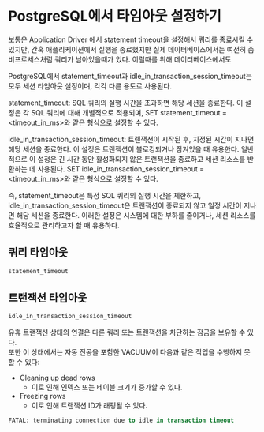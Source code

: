 # PostgreSQL에서 타임아웃 설정하기

보통은 Application Driver 에서 statement timeout을 설정해서 쿼리를 종료시킬 수 있지만, 간혹 애플리케이션에서 실행을 종료했지만 실제 데이터베이스에서는 여전히 좀비프로세스처럼 쿼리가 남아있을때가 있다.
이럴때를 위해 데이터베이스에서도 

PostgreSQL에서 statement_timeout과 idle_in_transaction_session_timeout는 모두 세션 타임아웃 설정이며, 각각 다른 용도로 사용된다.

statement_timeout: SQL 쿼리의 실행 시간을 초과하면 해당 세션을 종료한다. 이 설정은 각 SQL 쿼리에 대해 개별적으로 적용되며, SET statement_timeout = <timeout_in_ms>와 같은 형식으로 설정할 수 있다.

idle_in_transaction_session_timeout: 트랜잭션이 시작된 후, 지정된 시간이 지나면 해당 세션을 종료한다. 이 설정은 트랜잭션이 블로킹되거나 잠겨있을 때 유용한다. 일반적으로 이 설정은 긴 시간 동안 활성화되지 않은 트랜잭션을 종료하고 세션 리소스를 반환하는 데 사용된다. SET idle_in_transaction_session_timeout = <timeout_in_ms>와 같은 형식으로 설정할 수 있다.

즉, statement_timeout은 특정 SQL 쿼리의 실행 시간을 제한하고, idle_in_transaction_session_timeout은 트랜잭션이 종료되지 않고 일정 시간이 지나면 해당 세션을 종료한다. 이러한 설정은 시스템에 대한 부하를 줄이거나, 세션 리소스를 효율적으로 관리하고자 할 때 유용하다.

## 쿼리 타임아웃

```sql
statement_timeout
```

## 트랜잭션 타임아웃

```sql
idle_in_transaction_session_timeout
```

유휴 트랜잭션 상태의 연결은 다른 쿼리 또는 트랜잭션을 차단하는 잠금을 보유할 수 있다.  
또한 이 상태에서는 자동 진공을 포함한 VACUUM이 다음과 같은 작업을 수행하지 못할 수 있다:

- Cleaning up dead rows 
  - 이로 인해 인덱스 또는 테이블 크기가 증가할 수 있다.
- Freezing rows 
  - 이로 인해 트랜잭션 ID가 래핑될 수 있다.


```sql
FATAL: terminating connection due to idle in transaction timeout
```